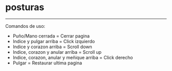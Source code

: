 # posturas
--------------
Comandos de uso:

* Puño/Mano cerrada = Cerrar pagina
* Indice y pulgar arriba = Click izquierdo
* Indice y corazon arriba = Scroll down
* Indice, corazon y anular arriba = Scroll up
* Indice, corazon, anular y meñique arriba = Click derecho
* Pulgar = Restaurar ultima pagina
